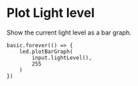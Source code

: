 # Plot Light level

Show the current light level as a bar graph.

```blocks
basic.forever(() => {
    led.plotBarGraph(
        input.lightLevel(),
        255
    )
})
```